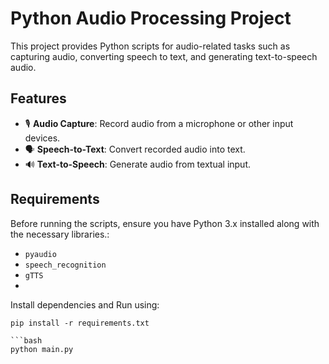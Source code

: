 # Python Audio Processing Project 

This project provides Python scripts for audio-related tasks such as capturing audio, converting speech to text, and generating text-to-speech audio.

## Features
- 🎙 **Audio Capture**: Record audio from a microphone or other input devices.
- 🗣 **Speech-to-Text**: Convert recorded audio into text.
- 🔊 **Text-to-Speech**: Generate audio from textual input.

## Requirements 
Before running the scripts, ensure you have Python 3.x installed along with the necessary libraries.:

- `pyaudio`
- `speech_recognition`
- `gTTS`
- 
Install dependencies and Run using:
```
pip install -r requirements.txt

```bash
python main.py




